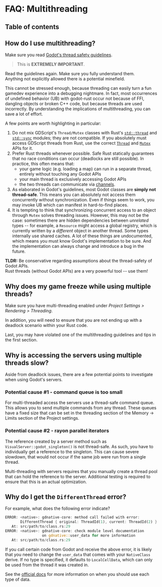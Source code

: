 # FAQ: Multithreading

## Table of contents
<!-- toc -->

## How do I use multithreading?

Make sure you read [Godot's thread safety guidelines](https://docs.godotengine.org/en/stable/tutorials/performance/threads/thread_safe_apis.html).

> This is **EXTREMELY IMPORTANT**.

Read the guidelines again. Make sure you fully understand them.    
Anything not explicitly allowed there is a potential minefield.

This cannot be stressed enough, because threading can easily turn a fun gamedev experience into a debugging nightmare. In fact, most occurrences
of undefined behavior (UB) with godot-rust occur not because of FFI, dangling objects or broken C++ code, but because threads are used incorrectly.
By understanding the implications of multithreading, you can save a lot of effort.

A few points are worth highlighting in particular:

1. Do not mix GDScript's `Thread/Mutex` classes with Rust's [`std::thread`](https://doc.rust-lang.org/std/thread) and
   [`std::sync`](https://doc.rust-lang.org/stable/std/sync) modules; they are not compatible.
   If you absolutely must access GDScript threads from Rust, use the correct [`Thread`](https://docs.rs/gdnative/latest/gdnative/api/struct.Thread.html)
   and [`Mutex`](https://docs.rs/gdnative/latest/gdnative/api/struct.Mutex.html) APIs for it.
2. Prefer Rust threads whenever possible. Safe Rust statically guarantees that no race conditions can occur (deadlocks are still possible).
   In practice, this often means that:
   * your game logic (e.g. loading a map) can run in a separate thread, entirely without touching any Godot APIs
   * your main thread is exclusively accessing Godot APIs
   * the two threads can communicate via [channels](https://doc.rust-lang.org/std/sync/mpsc/fn.channel.html).
3. As elaborated in Godot's guidelines, most Godot classes are **simply not thread-safe**. This means you can absolutely not access them
   concurrently without synchronization. Even if things seem to work, you may invoke UB which can manifest in hard-to-find places.
4. It is tempting to think that synchronizing concurrent access to an object through `Mutex` solves threading issues. However, this may not be
   the case: sometimes there are hidden dependencies between _unrelated_ types -- for example, a `Resource` might access a global
   registry, which is currently written by a _different_ object in another thread. Some types internally use shared caches. A lot of these things
   are undocumented, which means you must know Godot's implementation to be sure. And the implementation can always change and introduce a bug in
   the future. 

**TLDR:** Be conservative regarding assumptions about the thread-safety of Godot APIs.    
Rust threads (without Godot APIs) are a very powerful tool -- use them!


## Why does my game freeze while using multiple threads?

Make sure you have multi-threading enabled under _Project Settings > Rendering > Threading_.

In addition, you will need to ensure that you are not ending up with a deadlock scenario within your Rust code.

Last, you may have violated one of the multithreading guidelines and tips in the first section.


## Why is accessing the servers using multiple threads slow?

Aside from deadlock issues, there are a few potential points to investigate when using Godot's servers.

### Potential cause #1 - command queue is too small

For multi-threaded access the servers use a thread-safe command queue. This allows you to send multiple commands from any thread. These queues have a fixed size that can be set in the threading section of the Memory -> Limits section of the Project settings.

### Potential cause #2 - rayon parallel iterators

The reference created by a server method such as  `VisualServer::godot_singleton()` is not thread-safe. As such, you have to individually get a reference to the singleton.
This can cause severe slowdown, that would not occur if the same job were run from a single thread.

Multi-threading with servers requires that you manually create a thread pool that can hold the reference to the server. 
Additional testing is required to ensure that this is an actual optimization.


## Why do I get the `DifferentThread` error?

For example, what does the following error indicate?

```rust
ERROR: <native>: gdnative-core: method call failed with error: 
       DifferentThread { original: ThreadId(1), current: ThreadId(2) }
   At: src/path/to/class.rs:29
ERROR: <native>: gdnative-core: check module level documentation
                 on gdnative::user_data for more information
   At: src/path/to/class.rs:29
```

If you call certain code from Godot and receive the above error, it is likely that you need to change the `user_data` that comes with 
your `NativeClass` derive. If no type is specified, it defaults to `LocalCellData`, which can only be used from the thread it was created in.

See the [official docs](https://docs.rs/gdnative/latest/gdnative/export/user_data) for more information on when you should use each type of data.
